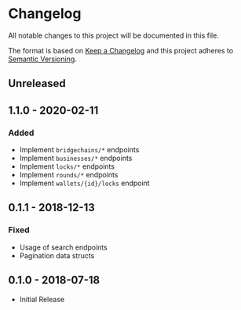 # Changelog

All notable changes to this project will be documented in this file.

The format is based on [Keep a Changelog](http://keepachangelog.com/en/1.0.0/)
and this project adheres to [Semantic Versioning](http://semver.org/spec/v2.0.0.html).

## Unreleased

## 1.1.0 - 2020-02-11

### Added

- Implement `bridgechains/*` endpoints
- Implement `businesses/*` endpoints
- Implement `locks/*` endpoints
- Implement `rounds/*` endpoints
- Implement `wallets/{id}/locks` endpoint

## 0.1.1 - 2018-12-13

### Fixed

- Usage of search endpoints
- Pagination data structs

## 0.1.0 - 2018-07-18

- Initial Release
